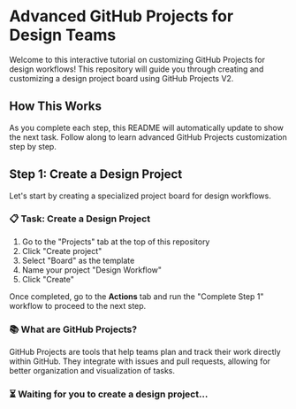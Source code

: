 # Advanced GitHub Projects for Design Teams

Welcome to this interactive tutorial on customizing GitHub Projects for design workflows! This repository will guide you through creating and customizing a design project board using GitHub Projects V2.

## How This Works
As you complete each step, this README will automatically update to show the next task. Follow along to learn advanced GitHub Projects customization step by step.

## Step 1: Create a Design Project
Let's start by creating a specialized project board for design workflows.

### 📋 Task: Create a Design Project
1. Go to the "Projects" tab at the top of this repository
2. Click "Create project"
3. Select "Board" as the template
4. Name your project "Design Workflow"
5. Click "Create"

Once completed, go to the **Actions** tab and run the "Complete Step 1" workflow to proceed to the next step.

### 📚 What are GitHub Projects?
GitHub Projects are tools that help teams plan and track their work directly within GitHub. They integrate with issues and pull requests, allowing for better organization and visualization of tasks.

### ⏳ Waiting for you to create a design project...

<!-- STEP: 1 -->